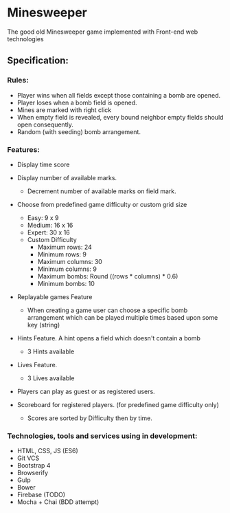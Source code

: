 # Minesweeper
The good old Minesweeper game implemented with Front-end web technologies

## Specification:

### Rules:
- Player wins when all fields except those containing a bomb are opened.
- Player loses when a bomb field is opened.
- Mines are marked with right click
- When empty field is revealed, every bound neighbor empty fields should open consequently.
- Random (with seeding) bomb arrangement.

### Features:
- Display time score
- Display number of available marks.
  - Decrement number of available marks on field mark.

- Choose from predefined game difficulty or custom grid size
  - Easy: 9 x 9
  - Medium: 16 x 16
  - Expert: 30 x 16
  - Custom Difficulty
    - Maximum rows: 24
    - Minimum rows: 9
    - Maximum columns: 30
    - Minimum columns: 9
    - Maximum bombs: Round ((rows * columns) * 0.6)
    - Minimum bombs: 10
- Replayable games Feature
	- When creating a game user can choose a specific bomb arrangement which can be played multiple times based upon some key (string)

- Hints Feature. A hint opens a field which doesn't contain a bomb
  - 3 Hints available

- Lives Feature.
  - 3 Lives available
- Players can play as guest or as registered users.
- Scoreboard for registered players. (for predefined game difficulty only)
  - Scores are sorted by Difficulty then by time.

### Technologies, tools and services using in development:
  - HTML, CSS, JS (ES6)
  - Git VCS
  - Bootstrap 4
  - Browserify
  - Gulp
  - Bower
  - Firebase (TODO)
  - Mocha + Chai (BDD attempt)
